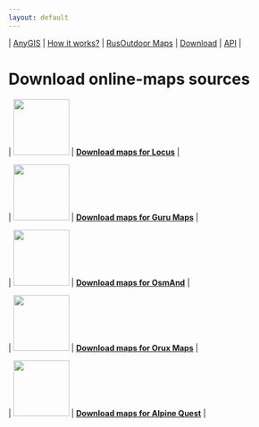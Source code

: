 ```yaml
---
layout: default
---
```


| [AnyGIS][01] | [How it works?][02] | [RusOutdoor Maps][03] | [Download][04] | [API][05] |


[01]: https://anygis.ru/index_en
[02]: https://anygis.ru/Web/Html/Description_en
[03]: https://anygis.ru/Web/Html/RusOutdoor_en
[04]: https://anygis.ru/Web/Html/DownloadPage_en
[05]: https://anygis.ru/Web/Html/Api_en



# Download online-maps sources


| <img src="https://anygis.ru/Web/Img/icon_locus.png" width="100"/> | **[Download maps for Locus][11]** |

| <img src="https://anygis.ru/Web/Img/icon_guru.png" width="100"/> | **[Download maps for Guru Maps][12]** |

| <img src="https://anygis.ru/Web/Img/icon_osmand.png" width="100"/> | **[Download maps for OsmAnd][14]** |

| <img src="https://anygis.ru/Web/Img/icon_orux.png" width="100"/> | **[Download maps for Orux Maps][13]** |

| <img src="https://anygis.ru/Web/Img/icon_alpine.png" width="100"/> | **[Download maps for Alpine Quest][15]** |





[11]: https://anygis.ru/Web/Html/Locus_en
[12]: https://anygis.ru/Web/Html/Galileo_en
[13]: https://anygis.ru/Web/Html/Orux_en
[14]: https://anygis.ru/Web/Html/Osmand_en
[15]: https://anygis.ru/Web/Html/Alpine_en



